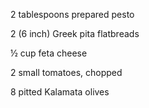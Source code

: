 2 tablespoons prepared pesto

2 (6 inch) Greek pita flatbreads

½ cup feta cheese

2 small tomatoes, chopped

8 pitted Kalamata olives